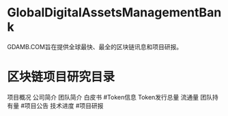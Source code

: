 # GlobalDigitalAssetsManagementBank
GDAMB.COM旨在提供全球最快、最全的区块链讯息和项目研报。
# 区块链项目研究目录
项目概况
 公司简介
 团队简介
 白皮书
#Token信息
Token发行总量 流通量 团队持有量
#项目公告
技术进度
#项目研报
